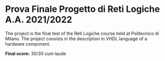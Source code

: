 # Prova Finale Progetto di Reti Logiche A.A. 2021/2022
The project is the final test of the Reti Logiche course held at Politecnico di Milano.
The project consists in the description in VHDL language of a hardware component.

**Final score:** 30/30 cum laude
